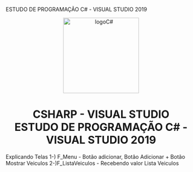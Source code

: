 ESTUDO DE PROGRAMAÇÃO C# - VISUAL STUDIO 2019
<div align="center">
<img height="200px" src="https://cdn.icon-icons.com/icons2/2415/PNG/512/csharp_original_logo_icon_146578.png" alt="logoC#" />
</div>
<h1 align="center">CSHARP - VISUAL STUDIO <br>
ESTUDO DE PROGRAMAÇÃO C# - VISUAL STUDIO 2019 </h1>

Explicando Telas
1-) F_Menu - Botão adicionar, Botão Adicionar + Botão Mostrar Veiculos
2-)F_ListaVeiculos - Recebendo valor Lista Veiculos
